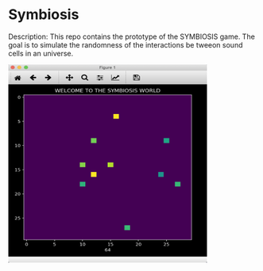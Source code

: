 # Symbiosis

Description: This repo contains the prototype of the SYMBIOSIS game. The goal is to simulate the randomness of the interactions be tweeon sound cells in an universe. 

<img src="/images/protopic.png" width="400" height="400">
